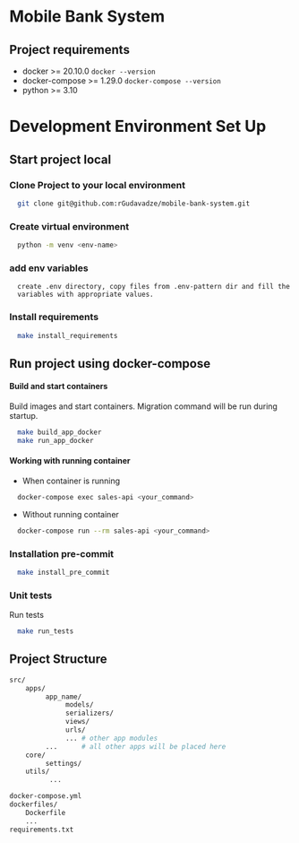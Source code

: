 # Mobile Bank System

## Project requirements

* docker >= 20.10.0
```docker --version```
* docker-compose >= 1.29.0
```docker-compose --version```
* python >= 3.10


# Development Environment Set Up

## Start project local
### Clone Project to your local environment
```bash
  git clone git@github.com:rGudavadze/mobile-bank-system.git
```

### Create virtual environment
```bash
  python -m venv <env-name>
```

### add env variables
```text
  create .env directory, copy files from .env-pattern dir and fill the
  variables with appropriate values.
```

### Install requirements
```bash
  make install_requirements
```

## Run project using docker-compose
#### Build and start containers
Build images and start containers. Migration command will be run during startup.
```bash
  make build_app_docker
  make run_app_docker
```

#### Working with running container
* When container is running
```bash
  docker-compose exec sales-api <your_command>
```
* Without running container
```bash
  docker-compose run --rm sales-api <your_command>
```

### Installation pre-commit

```bash
  make install_pre_commit
```

### Unit tests
Run tests
```bash
  make run_tests
```


## Project Structure

```bash
src/
    apps/
         app_name/
              models/
              serializers/
              views/
              urls/
              ... # other app modules
         ...      # all other apps will be placed here
    core/
         settings/
    utils/
          ...

docker-compose.yml
dockerfiles/
    Dockerfile
    ...
requirements.txt
```
